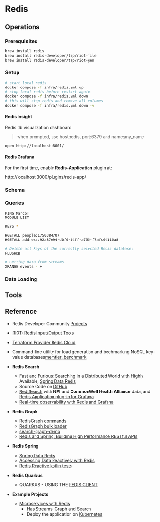 # Redis

## Operations

### Prerequisites

```bash
brew install redis
brew install redis-developer/tap/riot-file
brew install redis-developer/tap/riot-gen
```

### Setup

```bash
# start local redis
docker compose -f infra/redis.yml up
# stop local redis before restart again
docker compose -f infra/redis.yml down
# this will stop redis and remove all volumes
docker compose -f infra/redis.yml down -v 
```

#### Redis Insight

Redis db visualization dashboard

> when prompted, use host:redis, port:6379 and name:any_name

```bash
open http://localhost:8001/
```

#### Redis Grafana

For the first time, enable **Redis-Application** plugin at:

http://localhost:3000/plugins/redis-app/

### Schema

### Queries

```bash
PING Marco!
MODULE LIST

KEYS *

HGETALL people:1750384707
HGETALL address:92a87e94-dbf0-44ff-a755-f7afc04116a8

# Delete all keys of the currently selected Redis database:
FLUSHDB

# Getting data from Streams
XRANGE events - +
```

### Data Loading

## Tools

## Reference
- Redis Developer Community [Projects](https://github.com/redis-developer)
- [RIOT: Redis Input/Output Tools](https://github.com/redis-developer/riot)
- [Terraform Provider Redis Cloud](https://github.com/RedisLabs/terraform-provider-rediscloud)
- Command-line utility for load generation and bechmarking NoSQL key-value databases[memtier_benchmark](https://github.com/RedisLabs/memtier_benchmark)

- **Redis Search**
    - Fast and Furious: Searching in a Distributed World with Highly Available, [Spring Data Redis](https://www.youtube.com/watch?v=QZdUXrzdxos)
    - Source Code on [GitHub](https://github.com/Redislabs-Solution-Architects/rediscogs)
    - [RediSearch](https://volkovlabs.com/i-taught-my-wife-how-to-use-redisearch-2-0-77d6f32660df) with **NPI** and **CommonWell Health Alliance** data, and  [Redis Application plug-in for Grafana](https://grafana.com/grafana/plugins/redis-datasource/)
    - [Real-time observability with Redis and Grafana](https://docs.google.com/presentation/d/1dt4lduof6qIZF1dJ8Sv4_sCjKYHBY_a5ODAVQSEANgE/edit#slide=id.g9bf045ab42_0_40)

- **Redis Graph**
    - RedisGraph [commands](https://oss.redislabs.com/redisgraph/commands/)
    - [RedisGraph bulk loader](https://github.com/RedisGraph/redisgraph-bulk-loader)
    - [search-graph-demo](https://github.com/stockholmux/conf19-search-graph-demo)
    - [Redis and Spring: Building High Performance RESTful APIs](https://github.com/wilvdb/redi2read/blob/main/src/main/kotlin/com/redislabs/edu/redi2read/services/RecommendationService.kt)
    
- **Redis Spring**
    - [Spring Data Redis](https://docs.spring.io/spring-data/redis/docs/2.5.3/reference/html/#why-spring-redis)
    - [Accessing Data Reactively with Redis](https://spring.io/guides/gs/spring-data-reactive-redis/)
    - [Redis Reactive kotlin tests](https://github.com/spring-projects/spring-data-redis/blob/main/src/test/kotlin/org/springframework/data/redis/core/ReactiveHashOperationsExtensionsUnitTests.kt)
    
- **Redis Quarkus**
    - QUARKUS - USING THE [REDIS CLIENT](https://quarkus.io/guides/redis)

- **Example Projects**
    - [Microservices with Redis](https://github.com/redis-developer/redis-microservices-demo)
        - Has Streams, Graph and Search
        - Deploy the application on [Kubernetes](https://github.com/redis-developer/redis-microservices-demo/tree/master/kubernetes)
